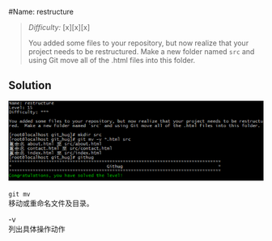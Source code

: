 #Name: restructure    

>*Difficulty:* [x][x][x]  
>
>You added some files to your repository, but now realize that your project needs to be restructured.  Make a new folder named `src` and using Git move all of the .html files into this folder.
  
Solution  
-------------------------
![level15_0](images/level15_0.png)  

`git mv`  
移动或重命名文件及目录。

-v  
	列出具体操作动作  

